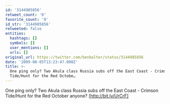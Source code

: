 ```yaml
---
id: '3144985856'
retweet_count: '0'
favorite_count: '0'
id_str: '3144985856'
retweeted: false
entities:
  hashtags: []
  symbols: []
  user_mentions: []
  urls: []
original_url: https://twitter.com/benbalter/status/3144985856
date: '2009-08-05T13:23:47.000Z'
title: >-
  One ping only? Two Akula class Russia subs off the East Coast - Crimson
  Tide/Hunt for the Red Octobe…
---
```


One ping only? Two Akula class Russia subs off the East Coast - Crimson Tide/Hunt for the Red October anyone? [http://bit.ly/UrCrF]